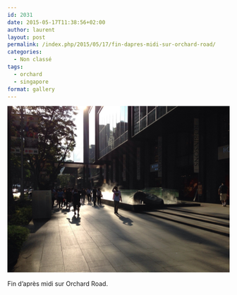 ```yaml
---
id: 2031
date: 2015-05-17T11:38:56+02:00
author: laurent
layout: post
permalink: /index.php/2015/05/17/fin-dapres-midi-sur-orchard-road/
categories:
  - Non classé
tags:
  - orchard
  - singapore
format: gallery
---
```

<img src="/images/2015/05/tumblr_nohscwyBzC1uuvt0bo1_1280.jpg" />

Fin d&rsquo;après midi sur Orchard Road.